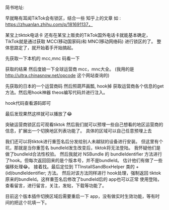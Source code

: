 
简书地址: 

早就略有耳闻TikTok会有锁区，结合一些 知乎上的文章 如 : https://zhuanlan.zhihu.com/p/181691137，

某宝上tiktok电话卡
还有在某宝上贩卖的TikTok国外电话卡就能基本确定，TikTok就是通过获取 MCC(移动国家码)和 MNC(移动网络码) 进行锁区的了。
整体思路定了，就开始着手开始搞起。

先获取一下本机的 mcc,mnc 码看一下

获取的结果
然后度娘一下全球运营商 mcc，mnc大全。 (我用的是 http://ultra.chinasnow.net/opcode  这个网站查询的)

先获取的日本的一个运营商码
然后照葫芦画瓢, hook掉 获取运营商各个信息的get方法。然后用hook神器 theos编写代码并进行注入。

hook代码查看源码即可

最后发现果然这样就可以播放了😂

突破运营商锁区后可观看tiktok
然后我们就可以预埋一些自己想看的地区运营商的信息，扩展出一个切换地区列表功能了。
具体的区域可以自己任意预埋上去

我们还可以将tiktok进行重签名后分发给别人未越狱的设备进行安装。
但这里有个坑，那就是当你重签名 bundleId发生改变后，tiktok将无法登陆。
我怀疑他们是做了bundleId合法性校验。
然后我就对 NSBundle 的 bundleIdentifier 方法进行了hook。但每次返回回来的是个版本号，并不是bundleId。
估计他们有做了一些偏移处理😂。 接着找。最后定位到  TTInstallSandBoxHelper 类的  + (id)bundleIdentifier; 方法。
然后对该方法同样进行 hook处理，强制返回 tiktok 原来的bundleId。这样重签名后修改了bundleId后的 app也可以正常 使用登陆，查看留言，进行留言，关注，发帖，下载等功能了。

目前这个版本插件切换区域后需要重启一下 app，没有做实时生效功能，等有时间的把这个坑填一下。



















